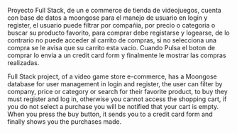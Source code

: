 Proyecto Full Stack, de un e commerce de tienda de videojuegos, cuenta con base de datos a moongose para el manejo de usuario en login y register, el usuario puede filtrar por compañia, por precio o categoria o buscar su producto favorito, para comprar debe registarse y logearse, de lo contrario no puede acceder al carrito de compras, si no selecciona una compra se le avisa que su carrito esta vacio. Cuando Pulsa el boton de comprar lo envia a un credit card form y finalmente le mostrar las compras realizadas.

Full Stack project, of a video game store e-commerce, has a Moongose ​​database for user management in login and register, the user can filter by company, price or category or search for their favorite product, to buy they must register and log in, otherwise you cannot access the shopping cart, if you do not select a purchase you will be notified that your cart is empty. When you press the buy button, it sends you to a credit card form and finally shows you the purchases made.
